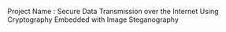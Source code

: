 Project Name : Secure Data Transmission over the Internet Using Cryptography Embedded with Image Steganography 
